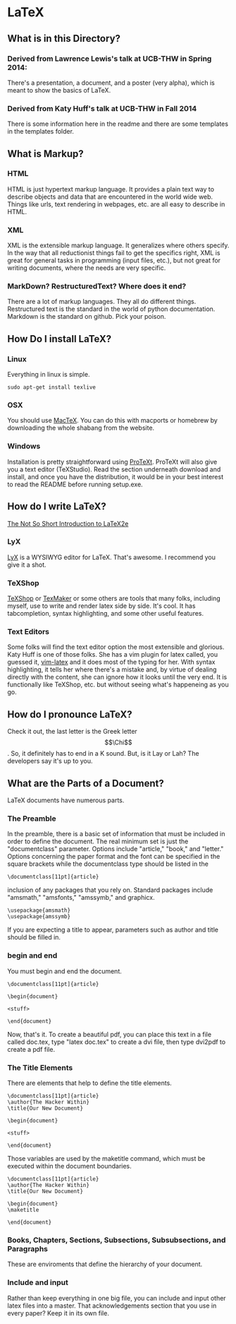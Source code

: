 # LaTeX

## What is in this Directory? 

### Derived from Lawrence Lewis's talk at UCB-THW in Spring 2014: 

There's a presentation, a document, and a poster (very alpha), which is meant to show the basics of LaTeX.

### Derived from Katy Huff's talk at UCB-THW in Fall 2014

There is some information here in the readme and there are some templates in 
the templates folder. 


## What is Markup?

### HTML

HTML is just hypertext markup language. It provides a plain text way to 
describe objects and data that are encountered in the world wide web. Things 
like urls, text rendering in webpages, etc. are all easy to describe in HTML.

### XML 

XML is the extensible markup language. It generalizes where others specify. In 
the way that all reductionist things fail to get the specifics right, XML is 
great for general tasks in programming (input files, etc.), but not great for 
writing documents, where the needs are very specific. 

### MarkDown? RestructuredText? Where does it end?

There are a lot of markup languages. They all do different things. Restructured 
text is the standard in the world of python documentation. Markdown is the 
standard on github. Pick your poison.


## How Do I install LaTeX?

### Linux

Everything in linux is simple.

    sudo apt-get install texlive

### OSX

You should use [MacTeX][mactex]. You can do this with macports or homebrew by downloading the whole shabang from 
the website.

### Windows

Installation is pretty straightforward using [ProTeXt](https://www.tug.org/protext/). ProTeXt will also give you a text editor (TeXStudio). Read the section underneath download and install, and once you have the distribution, it would be in your best interest to read the README before running setup.exe.

## How do I write LaTeX?

[The Not So Short Introduction to LaTeX2e](http://tobi.oetiker.ch/lshort/lshort.pdf)

### LyX

[LyX](http://www.lyx.org/)  is a WYSIWYG editor for LaTeX. That's 
awesome. I recommend you give it a shot.

### TeXShop

[TeXShop](http://pages.uoregon.edu/koch/texshop/) or [TexMaker](http://www.xm1math.net/texmaker/) or some others are
tools that many folks, including myself, use to write and render latex side by 
side. 
It's cool. It has tabcompletion, syntax highlighting, and some other useful features.

### Text Editors

Some folks will find the text editor option the most extensible and glorious. Katy Huff is
 one of those folks. She has a vim plugin for latex called, you guessed it, 
[vim-latex](http://vim-latex.sourceforge.net/) and it does most of the typing for her.
 With syntax highlighting, it tells her where there's a mistake and, by virtue of dealing 
directly with the content, she can ignore how it looks until the very end. It is functionally
like TeXShop, etc. but without seeing what's happeneing as you go.

## How do I pronounce LaTeX?

Check it out, the last letter is the Greek letter $$\Chi$$. So, it definitely has to 
end in a K sound. But, is it Lay or Lah? The developers say it's up to you. 

## What are the Parts of a Document?

LaTeX documents have numerous parts.

### The Preamble

In the preamble, there is a basic set of information that must be included in 
order to define the document. The real minimum set is just the "documentclass" 
parameter. Options include "article," "book," and "letter." Options concerning 
the paper format and the font can be specified in the square brackets while the 
documentclass type should be listed in the  

    \documentclass[11pt]{article}

inclusion of any packages that you rely on. Standard packages include 
"amsmath," "amsfonts," "amssymb," and graphicx. 

    \usepackage{amsmath}
    \usepackage{amssymb}

If you are expecting a title to appear, parameters such as author and title 
should be filled in. 




### begin and end

You must begin and end the document. 

    \documentclass[11pt]{article}

    \begin{document}

    <stuff>

    \end{document}


Now, that's it. To create a beautiful pdf, you can place this text in a file 
called doc.tex, type "latex doc.tex" to create a dvi file, then type dvi2pdf to 
create a pdf file.

### The Title Elements

There are elements that help to define the title elements. 


    \documentclass[11pt]{article}
    \author{The Hacker Within}
    \title{Our New Document}

    \begin{document}

    <stuff>

    \end{document}


Those variables are used by the maketitle command, which must be executed 
within the document boundaries. 


    \documentclass[11pt]{article}
    \author{The Hacker Within}
    \title{Our New Document}

    \begin{document}
    \maketitle

    \end{document}



### Books, Chapters, Sections, Subsections, Subsubsections, and Paragraphs

These are enviroments that define the hierarchy of your document. 


### Include and input

Rather than keep everything in one big file, you can include and input other 
latex files into a master. That acknowledgements section that you use in every 
paper? Keep it in its own file. 



[texSE]: http://tex.stackexchange.com/questions/41808/how-do-i-install-tex-latex-on-windows-7 "TeX Stack Exchange"
[mactex]: https://tug.org/mactex/ "mactex"
